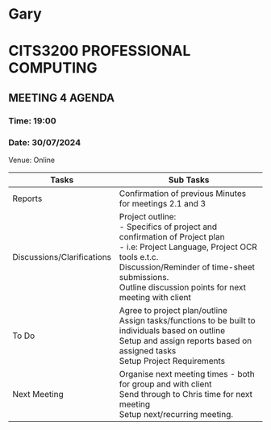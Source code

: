 ﻿# Gary
# CITS3200 PROFESSIONAL COMPUTING

## MEETING 4 AGENDA

### Time: 19:00
### Date: 30/07/2024

Venue: Online

| Tasks                      | Sub Tasks                                                                                                                                                                          |
| -------------------------- | ---------------------------------------------------------------------------------------------------------------------------------------------------------------------------------- |
| Reports                    | Confirmation of previous Minutes for meetings 2.1 and 3<br>                                                                                                                           |
| Discussions/Clarifications | Project outline: <br> - Specifics of project and confirmation of Project plan <br> - i.e: Project Language, Project OCR tools e.t.c. <br> Discussion/Reminder of time-sheet submissions. <br> Outline discussion points for next meeting with client|
| To Do                      | Agree to project plan/outline<br> Assign tasks/functions to be built to individuals based on outline<br> Setup and assign reports based on assigned tasks <br> Setup Project Requirements |
| Next Meeting               | Organise next meeting times - both for group and with client <br> Send through to Chris time for next meeting <br> Setup next/recurring meeting.                                                                                                         |
